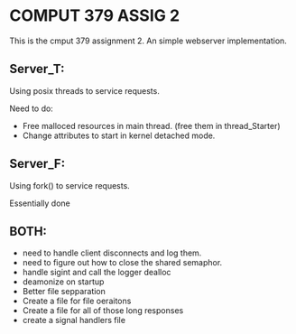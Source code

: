 COMPUT 379 ASSIG 2
==================

This is the cmput 379 assignment 2. An simple webserver implementation.

Server_T:
---------

Using posix threads to service requests.

Need to do:
*	Free malloced resources in main thread. (free them in thread_Starter)
*	Change attributes to start in kernel detached mode.

Server_F:
---------

Using fork() to service requests.

Essentially done


BOTH:
-----

*	need to handle client disconnects and log them.
*	need to figure out how to close the shared semaphor.
  * handle sigint and call the logger dealloc 	  
*	deamonize on startup
*	Better file sepparation
  * Create a file for file oeraitons
  * Create a file for all of those long responses
  * create a signal handlers file
